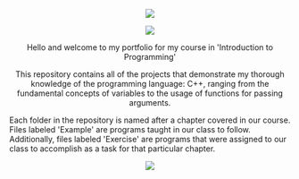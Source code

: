 <p align="center">
  <img src="https://imgur.com/y1uKseO.png"/>
</p>

<p align="center">
  <img src="https://imgur.com/SSqlnTP.png"/>
</p>

<p align="center">Hello and welcome to my portfolio for my course in 'Introduction to Programming'</p>
  
<p align="center">This repository contains all of the projects that demonstrate my thorough knowledge of the programming language: C++, ranging from the fundamental concepts of variables to the usage of functions for passing arguments.</p>
  
Each folder in the repository is named after a chapter covered in our course. Files labeled 'Example' are programs taught in our class to follow. Additionally, files labeled 'Exercise' are programs that were assigned to our class to accomplish as a task for that particular chapter.

<p align="center">
  <img src="https://imgur.com/SSqlnTP.png"/>
</p>



